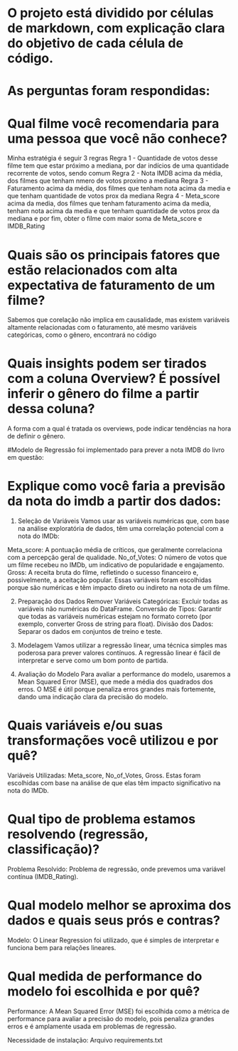 # O projeto está dividido por células de markdown, com explicação clara do objetivo de cada célula de código.

# As perguntas foram respondidas:

# Qual filme você recomendaria para uma pessoa que você não conhece?
 Minha estratégia é seguir 3 regras
 Regra 1 - Quantidade de votos desse filme tem que estar próximo a mediana, por dar indícios de uma quantidade recorrente de votos, sendo comum
 Regra 2 - Nota IMDB acima da média, dos filmes que tenham nmero de votos proximo a mediana
 Regra 3 - Faturamento acima da média, dos filmes que tenham nota acima da media e que tenham quantidade de votos prox da mediana
 Regra 4 - Meta_score acima da media, dos filmes que tenham faturamento acima da media, tenham nota acima da media e que tenham quantidade de votos prox da mediana
  e por fim, obter o filme com maior soma de Meta_score e IMDB_Rating



# Quais são os principais fatores que estão relacionados com alta expectativa de faturamento de um filme? 
Sabemos que corelação não implica em causalidade, mas existem variáveis altamente relacionadas com o faturamento, até mesmo variáveis categóricas, como o gênero, encontrará no código

# Quais insights podem ser tirados com a coluna Overview? É possível inferir o gênero do filme a partir dessa coluna?
A forma com a qual é tratada os overviews, pode indicar tendências na hora de definir o gênero.

#Modelo de Regressão foi implementado para prever a nota IMDB do livro em questão:
# Explique como você faria a previsão da nota do imdb a partir dos dados:
1. Seleção de Variáveis
Vamos usar as variáveis numéricas que, com base na análise exploratória de dados, têm uma correlação potencial com a nota do IMDb:

Meta_score: A pontuação média de críticos, que geralmente correlaciona com a percepção geral de qualidade.
No_of_Votes: O número de votos que um filme recebeu no IMDb, um indicativo de popularidade e engajamento.
Gross: A receita bruta do filme, refletindo o sucesso financeiro e, possivelmente, a aceitação popular.
Essas variáveis foram escolhidas porque são numéricas e têm impacto direto ou indireto na nota de um filme.

2. Preparação dos Dados
Remover Variáveis Categóricas: Excluir todas as variáveis não numéricas do DataFrame.
Conversão de Tipos: Garantir que todas as variáveis numéricas estejam no formato correto (por exemplo, converter Gross de string para float).
Divisão dos Dados: Separar os dados em conjuntos de treino e teste.
3. Modelagem
Vamos utilizar a regressão linear, uma técnica simples mas poderosa para prever valores contínuos. A regressão linear é fácil de interpretar e serve como um bom ponto de partida.

4. Avaliação do Modelo
Para avaliar a performance do modelo, usaremos a Mean Squared Error (MSE), que mede a média dos quadrados dos erros. O MSE é útil porque penaliza erros grandes mais fortemente, dando uma indicação clara da precisão do modelo.

# Quais variáveis e/ou suas transformações você utilizou e por quê?
Variáveis Utilizadas: Meta_score, No_of_Votes, Gross. Estas foram escolhidas com base na análise de que elas têm impacto significativo na nota do IMDb.

# Qual tipo de problema estamos resolvendo (regressão, classificação)? 
Problema Resolvido: Problema de regressão, onde prevemos uma variável contínua (IMDB_Rating).

# Qual modelo melhor se aproxima dos dados e quais seus prós e contras? 
Modelo: O Linear Regression foi utilizado, que é simples de interpretar e funciona bem para relações lineares.

# Qual medida de performance do modelo foi escolhida e por quê?
Performance: A Mean Squared Error (MSE) foi escolhida como a métrica de performance para avaliar a precisão do modelo, pois penaliza grandes erros e é amplamente usada em problemas de regressão.


Necessidade de instalação: Arquivo requirements.txt

